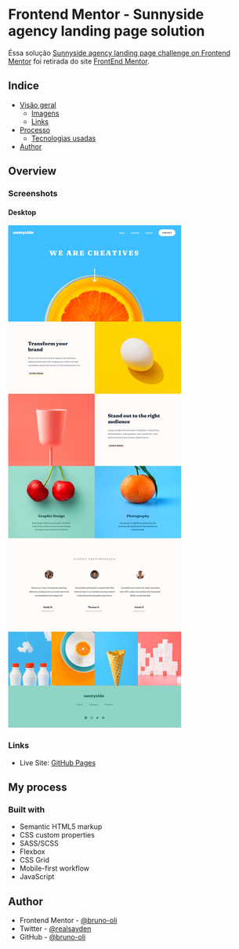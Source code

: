 # Frontend Mentor - Sunnyside agency landing page solution

Éssa solução [Sunnyside agency landing page challenge on Frontend Mentor](https://www.frontendmentor.io/challenges/sunnyside-agency-landing-page-7yVs3B6ef) foi retirada do site [FrontEnd Mentor](www.frontendmentor.io).

## Indice

- [Visão geral](#overview)
  - [Imagens](#screenshot)
  - [Links](#links)
- [Processo](#my-process)
  - [Tecnologias usadas](#built-with)
- [Author](#author)

## Overview

### Screenshots

#### Desktop

![](./design/desktop-design.jpg)

### Links

- Live Site: [GitHub Pages](https://bruno-oli.github.io/sunnyside/)

## My process

### Built with

- Semantic HTML5 markup
- CSS custom properties
- SASS/SCSS
- Flexbox
- CSS Grid
- Mobile-first workflow
- JavaScript

## Author

- Frontend Mentor - [@bruno-oli](https://www.frontendmentor.io/profile/bruno-oli)
- Twitter - [@realsayden](https://www.twitter.com/realsayden)
- GitHub - [@bruno-oli](https://github.com/bruno-oli)
